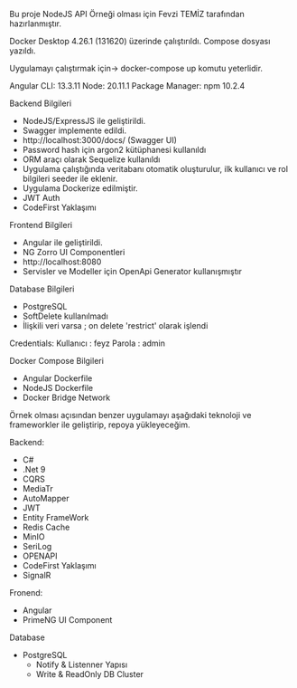Bu proje NodeJS API Örneği olması için Fevzi TEMİZ tarafından hazırlanmıştır.

Docker Desktop 4.26.1 (131620) üzerinde çalıştırıldı. Compose dosyası yazıldı.

Uygulamayı çalıştırmak için-> docker-compose up komutu yeterlidir.

Angular CLI: 13.3.11 Node: 20.11.1 Package Manager: npm 10.2.4

Backend Bilgileri

- NodeJS/ExpressJS ile geliştirildi.
- Swagger implemente edildi.
- http://localhost:3000/docs/ (Swagger UI)
- Password hash için argon2 kütüphanesi kullanıldı
- ORM araçı olarak Sequelize kullanıldı
- Uygulama çalıştığında veritabanı otomatik oluşturulur, ilk kullanıcı ve rol bilgileri seeder ile eklenir.
- Uygulama Dockerize edilmiştir.
- JWT Auth
- CodeFirst Yaklaşımı

Frontend Bilgileri

- Angular ile geliştirildi.
- NG Zorro UI Componentleri 
- http://localhost:8080
- Servisler ve Modeller için OpenApi Generator kullanışmıştır

Database Bilgileri

- PostgreSQL 
- SoftDelete kullanılmadı
- İlişkili veri varsa ; on delete 'restrict' olarak işlendi

Credentials:
Kullanıcı   : feyz
Parola      : admin


Docker Compose Bilgileri

- Angular Dockerfile
- NodeJS Dockerfile
- Docker Bridge Network

Örnek olması açısından benzer uygulamayı aşağıdaki teknoloji ve frameworkler ile geliştirip, repoya yükleyeceğim.

Backend:
- C# 
- .Net 9
- CQRS
- MediaTr
- AutoMapper
- JWT
- Entity FrameWork
- Redis Cache
- MinIO 
- SeriLog
- OPENAPI
- CodeFirst Yaklaşımı
- SignalR

Fronend:

- Angular
- PrimeNG UI Component

Database

- PostgreSQL
    - Notify & Listenner Yapısı
    - Write & ReadOnly DB Cluster
